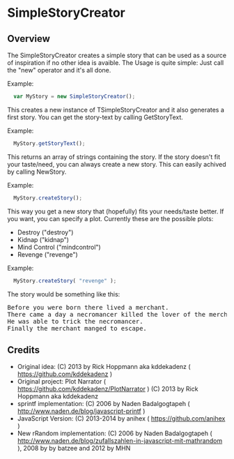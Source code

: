 SimpleStoryCreator
==================

Overview
---------
The SimpleStoryCreator creates a simple story that can be used 
as a source of inspiration if no other idea is avaible.
The Usage is quite simple:
Just call the "new" operator and it's all done.

Example:
```javascript
  var MyStory = new SimpleStoryCreator();
```

This creates a new instance of TSimpleStoryCreator and it also
generates a first story. You can get the story-text by calling
GetStoryText.

Example:
```javascript
  MyStory.getStoryText();
```

This returns an array of strings containing the story.
If the story doesn't fit your taste/need, you can always create
a new story. This can easily achived by calling NewStory.

Example:
```javascript
  MyStory.createStory();
```

This way you get a new story that (hopefully) fits your needs/taste
better.
If you want, you can specify a plot.
Currently these are the possible plots:
* Destroy ("destroy")
* Kidnap ("kidnap")
* Mind Control ("mindcontrol")
* Revenge ("revenge")

Example:
```javascript
  MyStory.createStory( "revenge" );
```

The story would be something like this:
<pre>
Before you were born there lived a merchant.
There came a day a necromancer killed the lover of the merchant.
He was able to trick the necromancer.
Finally the merchant manged to escape.
</pre>


Credits
-------
* Original idea: (C) 2013 by Rick Hoppmann aka kddekadenz ( https://github.com/kddekadenz )
* Original project: Plot Narrator ( https://github.com/kddekadenz/PlotNarrator ) (C) 2013 by Rick Hoppmann aka kddekadenz
* sprintf implementation: (C) 2006 by Naden Badalgogtapeh ( http://www.naden.de/blog/javascript-printf )
* JavaScript Version: (C) 2013-2014 by anihex ( https://github.com/anihex )
* New rRandom implementation: (C) 2006 by Naden Badalgogtapeh ( http://www.naden.de/blog/zufallszahlen-in-javascript-mit-mathrandom ), 2008 by by batzee and  2012 by MHN